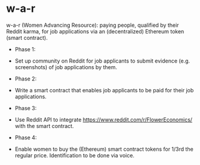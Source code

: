 # w-a-r

w-a-r (Women Advancing Resource): paying people, qualified by their Reddit karma, for job applications via an (decentralized) Ethereum token (smart contract).

- Phase 1:

* Set up community on Reddit for job applicants to submit evidence (e.g. screenshots) of job applications by them.

- Phase 2:

* Write a smart contract that enables job applicants to be paid for their job applications.

- Phase 3:

* Use Reddit API to integrate https://www.reddit.com/r/FlowerEconomics/ with the smart contract.

- Phase 4:

* Enable women to buy the (Ethereum) smart contract tokens for 1/3rd the regular price. Identification to be done via voice.
